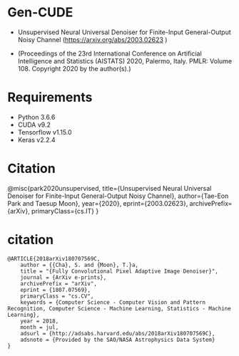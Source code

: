 # Gen-CUDE

* Unsupervised Neural Universal Denoiser for Finite-Input General-Output Noisy Channel (https://arxiv.org/abs/2003.02623 )

* (Proceedings of the 23rd International Conference on Artificial Intelligence and Statistics (AISTATS) 2020, Palermo, Italy. PMLR: Volume 108. Copyright 2020 by the author(s).)


# Requirements

* Python 3.6.6
* CUDA v9.2
* Tensorflow v1.15.0
* Keras v2.2.4

# Citation
@misc{park2020unsupervised,
    title={Unsupervised Neural Universal Denoiser for Finite-Input General-Output Noisy Channel},
    author={Tae-Eon Park and Taesup Moon},
    year={2020},
    eprint={2003.02623},
    archivePrefix={arXiv},
    primaryClass={cs.IT}
}

# citation
```
@ARTICLE{2018arXiv180707569C,  
    author = {{Cha}, S. and {Moon}, T.}a,  
    title = "{Fully Convolutional Pixel Adaptive Image Denoiser}",  
    journal = {ArXiv e-prints},  
    archivePrefix = "arXiv",  
    eprint = {1807.07569},  
    primaryClass = "cs.CV",  
    keywords = {Computer Science - Computer Vision and Pattern Recognition, Computer Science - Machine Learning, Statistics - Machine Learning},  
    year = 2018,  
    month = jul,  
    adsurl = {http://adsabs.harvard.edu/abs/2018arXiv180707569C},  
    adsnote = {Provided by the SAO/NASA Astrophysics Data System}  
}  
```
